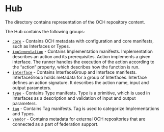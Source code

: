 # Hub

The directory contains representation of the OCH repository content.

The Hub contains the following groups:
- [`core`](./core) - Contains OCH metadata with configuration and core manifests, such as Interfaces or Types.
- [`implementation`](./implementation) - Contains Implementation manifests. Implementation describes an action and its prerequisites. Action implements a given interface. The runner handles the execution of the action according to the “action” property, which describes how the function is run.
- [`interface`](./interface) - Contains InterfaceGroup and Interface manifests. InterfaceGroup holds metadata for a group of Interfaces. Interface defines an action signature. It describes the action name, input and output parameters.
- [`type`](./type) - Contains Type manifests. Type is a primitive, which is used in Interfaces as a description and validation of input and output parameters.
- [`tag`](./tag) - Contains Tag manifests. Tag is used to categorize Implementations and Types.
- [`vendor`](./vendor) - Contains metadata for external OCH repositories that are connected as a part of federation support. 
